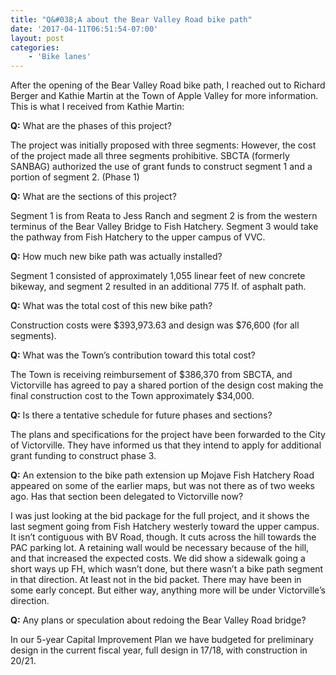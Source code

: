 ```yaml
---
title: "Q&#038;A about the Bear Valley Road bike path"
date: '2017-04-11T06:51:54-07:00'
layout: post
categories:
    - 'Bike lanes'
---
```


After the opening of the Bear Valley Road bike path, I reached out to Richard Berger and Kathie Martin at the Town of Apple Valley for more information. This is what I received from Kathie Martin:

**Q:** What are the phases of this project?

The project was initially proposed with three segments: However, the cost of the project made all three segments prohibitive. SBCTA (formerly SANBAG) authorized the use of grant funds to construct segment 1 and a portion of segment 2. (Phase 1)

**Q:** What are the sections of this project?

Segment 1 is from Reata to Jess Ranch and segment 2 is from the western terminus of the Bear Valley Bridge to Fish Hatchery. Segment 3 would take the pathway from Fish Hatchery to the upper campus of VVC.

**Q:** How much new bike path was actually installed?

Segment 1 consisted of approximately 1,055 linear feet of new concrete bikeway, and segment 2 resulted in an additional 775 lf. of asphalt path.

**Q:** What was the total cost of this new bike path?

Construction costs were $393,973.63 and design was $76,600 (for all segments).

**Q:** What was the Town’s contribution toward this total cost?

The Town is receiving reimbursement of $386,370 from SBCTA, and Victorville has agreed to pay a shared portion of the design cost making the final construction cost to the Town approximately $34,000.

**Q:** Is there a tentative schedule for future phases and sections?

The plans and specifications for the project have been forwarded to the City of Victorville. They have informed us that they intend to apply for additional grant funding to construct phase 3.

**Q:** An extension to the bike path extension up Mojave Fish Hatchery Road appeared on some of the earlier maps, but was not there as of two weeks ago. Has that section been delegated to Victorville now?

I was just looking at the bid package for the full project, and it shows the last segment going from Fish Hatchery westerly toward the upper campus. It isn’t contiguous with BV Road, though. It cuts across the hill towards the PAC parking lot. A retaining wall would be necessary because of the hill, and that increased the expected costs. We did show a sidewalk going a short ways up FH, which wasn’t done, but there wasn’t a bike path segment in that direction. At least not in the bid packet. There may have been in some early concept. But either way, anything more will be under Victorville’s direction.

**Q:** Any plans or speculation about redoing the Bear Valley Road bridge?

In our 5-year Capital Improvement Plan we have budgeted for preliminary design in the current fiscal year, full design in 17/18, with construction in 20/21.